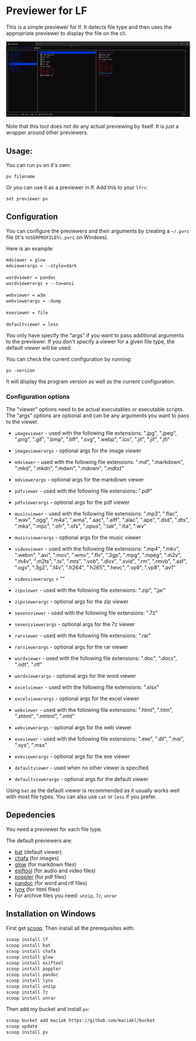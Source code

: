 # Previewer for LF

This is a simple previewer for lf. It detects file type and then uses the appropriate previewer to display the file on the cli.

![pv](https://raw.githubusercontent.com/maciakl/pv/refs/heads/main/screenshot.gif)

Note that this tool does not do any actual previewing by itself. It is just a wrapper around other previewers.

## Usage:

You can run `pv` on it's own:

    pv filename

Or you can use it as a previewer in lf. Add this to your `lfrc`:

    set previewer pv


## Configuration

You can configure the previewers and their arguments by creating a `~/.pvrc` file (it's `%USERPROFILE%\.pvrc` on Windoes). 

Here is an example:

    mdviewer = glow
    mdviewerargs = --style=dark

    wordviewer = pandoc
    wordviewerargs = --to=ansi

    webviewer = w3m
    webviewerargs = -dump

    exeviewer = file

    defaultviewer = less

You only have specify the "args" if you want to pass additional arguments to the previewer. If you don't specify a viewer for a given file type, the default viewer will be used.

You can check the current configuration by running:

    pv -version

It will display the program version as well as the current configuration.


### Configuration options

The "viewer" options need to be actual executables or executable scripts. The "args" options are optional and can be any arguments you want to pass to the viewer.


- `imageviewer` - used with the following file extensions: ".jpg", ".jpeg", ".png", ".gif", ".bmp", ".tiff", ".svg", ".webp", ".ico", ".jit", ".jif", ".jfi"
- `imageviewerargs` -  optional args for the image viewer

- `mdviewer` - used with the following file extensions: ".md", ".markdown", ".mkd", ".mkdn", ".mdwn", ".mdown", ".mdtxt"
- `mdviewerargs` - optional args for the markdown viewer

- `pdfviewer` - used with the following file extensions: ".pdf"
- `pdfviewerargs` - optional args for the pdf viewer

- `musicviewer` - used with the following file extensions: ".mp3", ".flac", ".wav", ".ogg", ".m4a", ".wma", ".aac", ".aiff", ".alac", ".ape", ".dsd", ".dts", ".mka", ".mpc", ".ofr", ".ofs", ".opus", ".tak", ".tta", ".wv"
- `musicviewerargs` - optional args for the music viewer

- `videoviewer` - used with the following file extensions: ".mp4", ".mkv", ".webm", ".avi", ".mov", ".wmv", ".flv", ".3gp", ".mpg", ".mpeg", ".m2v", ".m4v", ".m2ts", ".ts", ".mts", ".vob", ".divx", ".xvid", ".rm", ".rmvb", ".asf", ".ogv", ".3g2", ".f4v", ".h264", ".h265", ".hevc", ".vp9", ".vp8", ".av1"
- `videoviewerargs` = ""

- `zipviewer` - used with the following file extensions: ".zip", ".jar"
- `zipviewerargs` - optional args for the zip viewer

- `sevenzviewer` - used with the following file extensions: ".7z"
- `sevenzviewerargs` - optional args for the 7z viewer

- `rarviewer` - used with the following file extensions: ".rar"
- `rarviewerargs` - optional args for the rar viewer

- `wordviewer` - used with the following file extensions: ".doc", ".docx", ".odt", ".rtf"
- `wordviewerargs` - optional args for the word viewer

- `excelviewer` - used with the following file extensions: ".xlsx"
- `excelviewerargs` - optional args for the excel viewer

- `webviewer` - used with the following file extensions: ".html", ".htm", ".xhtml", ".mhtml", ".mht"
- `webviewerargs` - optional args for the web viewer

- `exeviewer` - used with the following file extensions: ".exe", ".dll", ".msi", ".sys", ".msx"
- `exeviewerargs` - optional args for the exe viewer

- `defaultviewer` - used when no other viewer is specified
- `defaultviewerargs` - optional args for the default viewer

Using `bat` as the default viewer is recommended as it usually works well with most file types. You can also use `cat` or `less` if you prefer.

## Depedencies

You need a previewer for each file type.

The default previewers are:

- [bat](https://github.com/sharkdp/bat) (default viewer)
- [chafa](https://hpjansson.org/chafa/) (for images)
- [glow](https://github.com/charmbracelet/glow) (for markdown files)
- [exiftool](https://exiftool.org/) (for audio and video files)
- [poppler](https://poppler.freedesktop.org/) (for pdf files)
- [pandoc](https://pandoc.org/) (for word and rtf files)
- [lynx](https://lynx.invisible-island.net/) (for html files)
- For archive files you need: `unzip`, `7z`, `unrar`



## Installation on Windows

First get [scoop](https://scoop.sh/). Then install all the prerequisites with:

    scoop install lf
    scoop install bat
    scoop install chafa
    scoop install glow
    scoop install exiftool
    scoop install poppler
    scoop install pandoc
    scoop install lynx
    scoop install unzip
    scoop install 7z
    scoop install unrar

Then add my bucket and install `pv`:
    
    scoop bucket add maciak https://github.com/maciakl/bucket
    scoop update
    scoop install pv
    
